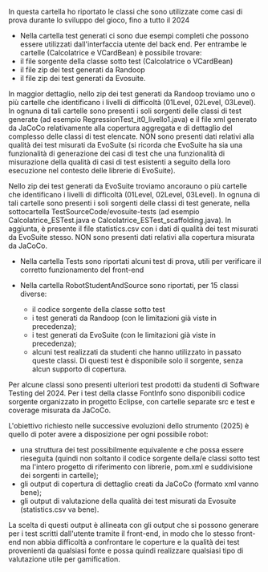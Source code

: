 In questa cartella ho riportato le classi che sono utilizzate come casi di prova durante lo sviluppo del gioco, fino a tutto il 2024

- Nella cartella test generati ci sono due esempi completi che possono essere utilizzati dall'interfaccia utente del back end.
Per entrambe le cartelle (Calcolatrice e VCardBean) è possibile trovare:
- il file sorgente della classe sotto test (Calcolatrice o VCardBean)
- il file zip dei test generati da Randoop
- il file zip dei test generati da Evosuite.

In maggior dettaglio, nello zip dei test generati da Randoop troviamo uno o più cartelle che identificano i livelli di difficoltà (01Level, 02Level, 03Level).
In ognuna di tali cartelle sono presenti i soli sorgenti delle classi di test generate (ad esempio RegressionTest_it0_livello1.java) e il file xml generato da JaCoCo relativamente alla copertura aggregata e di dettaglio del complesso delle classi di test elencate.
NON sono presenti dati relativi alla qualità dei test misurati da EvoSuite (si ricorda che EvoSuite ha sia una funzionalità di generazione dei casi di test che una funzionalità di misurazione della qualità di casi di test esistenti a seguito della loro esecuzione nel contesto delle librerie di EvoSuite).

Nello zip dei test generati da EvoSuite troviamo ancorauno o più cartelle che identificano i livelli di difficoltà (01Level, 02Level, 03Level).
In ognuna di tali cartelle sono presenti i soli sorgenti delle classi di test generate, nella sottocartella TestSourceCode/evosuite-tests (ad esempio Calcolatrice_ESTest.java e Calcolatrice_ESTest_scaffolding.java).
In aggiunta, è presente il file statistics.csv con i dati di qualità dei test misurati da EvoSuite stesso.
NON sono presenti dati relativi alla copertura misurata da JaCoCo.

- Nella cartella Tests sono riportati alcuni test di prova, utili per verificare il corretto funzionamento del front-end

- Nella cartella RobotStudentAndSource sono riportati, per 15 classi diverse:
    - il codice sorgente della classe sotto test
    - i test generati da Randoop (con le limitazioni già viste in precedenza);
    - i test generati da EvoSuite (con le limitazioni già viste in precedenza);
    - alcuni test realizzati da studenti che hanno utilizzato in passato queste classi. Di questi test è disponibile solo il sorgente, senza alcun supporto di copertura.

Per alcune classi sono presenti ulteriori test prodotti da studenti di Software Testing del 2024.
Per i test della classe FontInfo sono disponibili codice sorgente organizzato in progetto Eclipse, con cartelle separate src e test e coverage misurata da JaCoCo.

L'obiettivo richiesto nelle successive evoluzioni dello strumento (2025) è quello di poter avere a disposizione per ogni possibile robot:
- una struttura dei test possibilmente equivalente e che possa essere rieseguita (quindi non soltanto il codice sorgente della/e classi sotto test ma l'intero progetto di riferimento con librerie, pom.xml e suddivisione dei sorgenti in cartelle);
- gli output di copertura di dettaglio creati da JaCoCo (formato xml vanno bene);
- gli output di valutazione della qualità dei test misurati da Evosuite (statistics.csv va bene).

La scelta di questi output è allineata con gli output che si possono generare per i test scritti dall'utente tramite il front-end, in modo che lo stesso front-end non abbia difficoltà a confrontare le coperture e la qualità dei test provenienti da qualsiasi fonte e possa quindi realizzare qualsiasi tipo di valutazione utile per gamification.